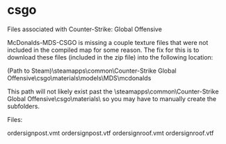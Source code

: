 # csgo
Files associated with Counter-Strike: Global Offensive

McDonalds-MDS-CSGO is missing a couple texture files that were not included in the compiled map for some reason. The fix for this is to download these files (included in the zip file) into the following location:

(Path to Steam)\steamapps\common\Counter-Strike Global Offensive\csgo\materials\models\MDS\mcdonalds

This path will not likely exist past the \steamapps\common\Counter-Strike Global Offensive\csgo\materials\ so you may have to manually create the subfolders.

Files:

ordersignpost.vmt
ordersignpost.vtf
ordersignroof.vmt
ordersignroof.vtf
